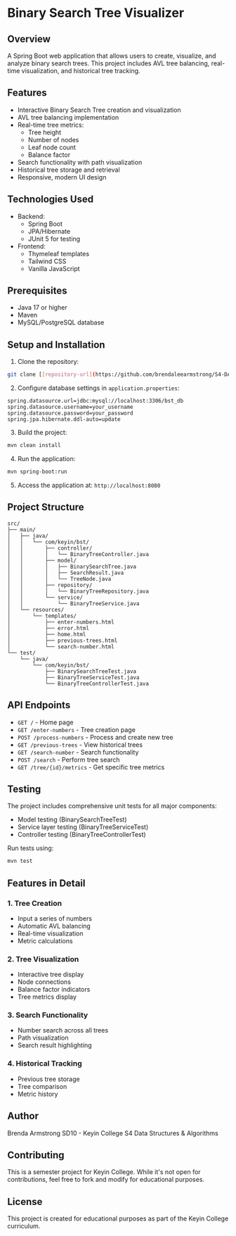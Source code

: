 # Binary Search Tree Visualizer

## Overview
A Spring Boot web application that allows users to create, visualize, and analyze binary search trees. This project includes AVL tree balancing, real-time visualization, and historical tree tracking.

## Features
- Interactive Binary Search Tree creation and visualization
- AVL tree balancing implementation
- Real-time tree metrics:
  - Tree height
  - Number of nodes
  - Leaf node count
  - Balance factor
- Search functionality with path visualization
- Historical tree storage and retrieval
- Responsive, modern UI design

## Technologies Used
- Backend:
  - Spring Boot
  - JPA/Hibernate
  - JUnit 5 for testing
- Frontend:
  - Thymeleaf templates
  - Tailwind CSS
  - Vanilla JavaScript

## Prerequisites
- Java 17 or higher
- Maven
- MySQL/PostgreSQL database

## Setup and Installation
1. Clone the repository:
```bash
git clone [[repository-url](https://github.com/brendaleearmstrong/S4-DAS-FinalSprint-BST)]
```

2. Configure database settings in `application.properties`:
```properties
spring.datasource.url=jdbc:mysql://localhost:3306/bst_db
spring.datasource.username=your_username
spring.datasource.password=your_password
spring.jpa.hibernate.ddl-auto=update
```

3. Build the project:
```bash
mvn clean install
```

4. Run the application:
```bash
mvn spring-boot:run
```

5. Access the application at: `http://localhost:8080`

## Project Structure
```
src/
├── main/
│   ├── java/
│   │   └── com/keyin/bst/
│   │       ├── controller/
│   │       │   └── BinaryTreeController.java
│   │       ├── model/
│   │       │   ├── BinarySearchTree.java
│   │       │   ├── SearchResult.java
│   │       │   └── TreeNode.java
│   │       ├── repository/
│   │       │   └── BinaryTreeRepository.java
│   │       └── service/
│   │           └── BinaryTreeService.java
│   └── resources/
│       └── templates/
│           ├── enter-numbers.html
│           ├── error.html
│           ├── home.html
│           ├── previous-trees.html
│           └── search-number.html
└── test/
    └── java/
        └── com/keyin/bst/
            ├── BinarySearchTreeTest.java
            ├── BinaryTreeServiceTest.java
            └── BinaryTreeControllerTest.java
```

## API Endpoints
- `GET /` - Home page
- `GET /enter-numbers` - Tree creation page
- `POST /process-numbers` - Process and create new tree
- `GET /previous-trees` - View historical trees
- `GET /search-number` - Search functionality
- `POST /search` - Perform tree search
- `GET /tree/{id}/metrics` - Get specific tree metrics

## Testing
The project includes comprehensive unit tests for all major components:
- Model testing (BinarySearchTreeTest)
- Service layer testing (BinaryTreeServiceTest)
- Controller testing (BinaryTreeControllerTest)

Run tests using:
```bash
mvn test
```

## Features in Detail

### 1. Tree Creation
- Input a series of numbers
- Automatic AVL balancing
- Real-time visualization
- Metric calculations

### 2. Tree Visualization
- Interactive tree display
- Node connections
- Balance factor indicators
- Tree metrics display

### 3. Search Functionality
- Number search across all trees
- Path visualization
- Search result highlighting

### 4. Historical Tracking
- Previous tree storage
- Tree comparison
- Metric history

## Author
Brenda Armstrong
SD10 - Keyin College
S4 Data Structures & Algorithms

## Contributing
This is a semester project for Keyin College. While it's not open for contributions, feel free to fork and modify for educational purposes.

## License
This project is created for educational purposes as part of the Keyin College curriculum.
